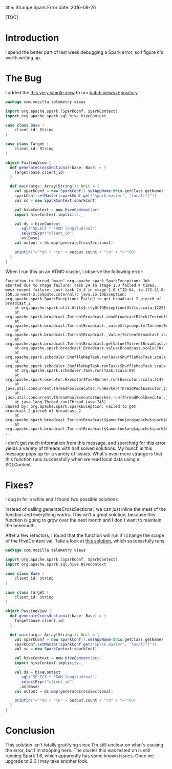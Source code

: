 title: Strange Spark Error
date: 2016-08-26

[TOC]

# Introduction
I spend the better part of last week debugging a Spark error, so I figure it's worth writing up.

# The Bug
I added the [this very simple view](https://github.com/harterrt/spark-failure/blob/master/failure.scala) to our [batch views repository](https://github.com/mozilla/telemetry-batch-view/tree/master/src/main/scala/com/mozilla/telemetry/views).

```scala
package com.mozilla.telemetry.views

import org.apache.spark.{SparkConf, SparkContext}
import org.apache.spark.sql.hive.HiveContext

case class Base (
    client_id: String
)

case class Target (
    client_id: String
)

object FailingView {
  def generateCrossSectional(base: Base) = {
    Target(base.client_id)
  }

  def main(args: Array[String]): Unit = {
    val sparkConf = new SparkConf().setAppName(this.getClass.getName)
    sparkConf.setMaster(sparkConf.get("spark.master", "local[*]"))
    val sc = new SparkContext(sparkConf)

    val hiveContext = new HiveContext(sc)
    import hiveContext.implicits._

    val ds = hiveContext
      .sql("SELECT * FROM longitudinal")
      .selectExpr("client_id")
      .as[Base]
    val output = ds.map(generateCrossSectional)

    println("="*80 + "\n" + output.count + "\n" + "="*80)
  }
}
```

When I run this on an ATMO cluster, I observe the following error:

```
Exception in thread "main" org.apache.spark.SparkException: Job aborted due to stage failure: Task 24 in stage 1.0 failed 4 times, most recent failure: Lost task 24.3 in stage 1.0 (TID 64, ip-172-31-8-250.us-west-2.compute.internal): java.io.IOException: org.apache.spark.SparkException: Failed to get broadcast_2_piece0 of broadcast_2
    at org.apache.spark.util.Utils$.tryOrIOException(Utils.scala:1222)
    at org.apache.spark.broadcast.TorrentBroadcast.readBroadcastBlock(TorrentBroadcast.scala:165)
    at org.apache.spark.broadcast.TorrentBroadcast._value$lzycompute(TorrentBroadcast.scala:64)
    at org.apache.spark.broadcast.TorrentBroadcast._value(TorrentBroadcast.scala:64)
    at org.apache.spark.broadcast.TorrentBroadcast.getValue(TorrentBroadcast.scala:88)
    at org.apache.spark.broadcast.Broadcast.value(Broadcast.scala:70)
    at org.apache.spark.scheduler.ShuffleMapTask.runTask(ShuffleMapTask.scala:65)
    at org.apache.spark.scheduler.ShuffleMapTask.runTask(ShuffleMapTask.scala:41)
    at org.apache.spark.scheduler.Task.run(Task.scala:89)
    at org.apache.spark.executor.Executor$TaskRunner.run(Executor.scala:214)
    at java.util.concurrent.ThreadPoolExecutor.runWorker(ThreadPoolExecutor.java:1145)
    at java.util.concurrent.ThreadPoolExecutor$Worker.run(ThreadPoolExecutor.java:615)
    at java.lang.Thread.run(Thread.java:745)
Caused by: org.apache.spark.SparkException: Failed to get broadcast_2_piece0 of broadcast_2
    at org.apache.spark.broadcast.TorrentBroadcast$$anonfun$org$apache$spark$broadcast$TorrentBroadcast$$readBlocks$1$$anonfun$2.apply(TorrentBroadcast.scala:138)
    at org.apache.spark.broadcast.TorrentBroadcast$$anonfun$org$apache$spark$broadcast$TorrentBroadcast$$readBlocks$1$$anonfun$2.apply(TorrentBroadcast.scala:138)
...
```

I don't get much information from this message, and searching for this error yields a variety of threads with half solved solutions.
My hunch is this message pops up for a variety of issues.
What's even more strange is that this function runs successfully when we read local data using a SQLContext.

# Fixes?

I dug in for a while and I found two possible solutions.

Instead of calling generateCrossSectional, we can just inline the meat of the function and everything works.
This isn't a great solution, because this function is going to grow over the next month and I don't want to maintain the behemoth. 

After a few refactors, I found that the function will run if I change the scope of the HiveContext val.
Take a look at [this solution](https://github.com/harterrt/spark-failure/blob/master/fixed.scala), which successfully runs.

```scala
package com.mozilla.telemetry.views

import org.apache.spark.{SparkConf, SparkContext}
import org.apache.spark.sql.hive.HiveContext

case class Base (
    client_id: String
)

case class Target (
    client_id: String
)

object PassingView {
  def generateCrossSectional(base: Base) = {
    Target(base.client_id)
  }

  def main(args: Array[String]): Unit = {
    val sparkConf = new SparkConf().setAppName(this.getClass.getName)
    sparkConf.setMaster(sparkConf.get("spark.master", "local[*]"))
    val sc = new SparkContext(sparkConf)

    val hiveContext = new HiveContext(sc)
    import hiveContext.implicits._

    val ds = hiveContext
      .sql("SELECT * FROM longitudinal")
      .selectExpr("client_id")
      .as[Base]
    val output = ds.map(generateCrossSectional)

    println("="*80 + "\n" + output.count + "\n" + "="*80)
  }
}
```

# Conclusion
This solution isn't totally gratifying since I'm still unclear on what's causing the error, but I'm stopping here.
The cluster this was tested on is still running Spark 1.6, which apparently has some known issues.
Once we upgrade to 2.0 I may take another look.
